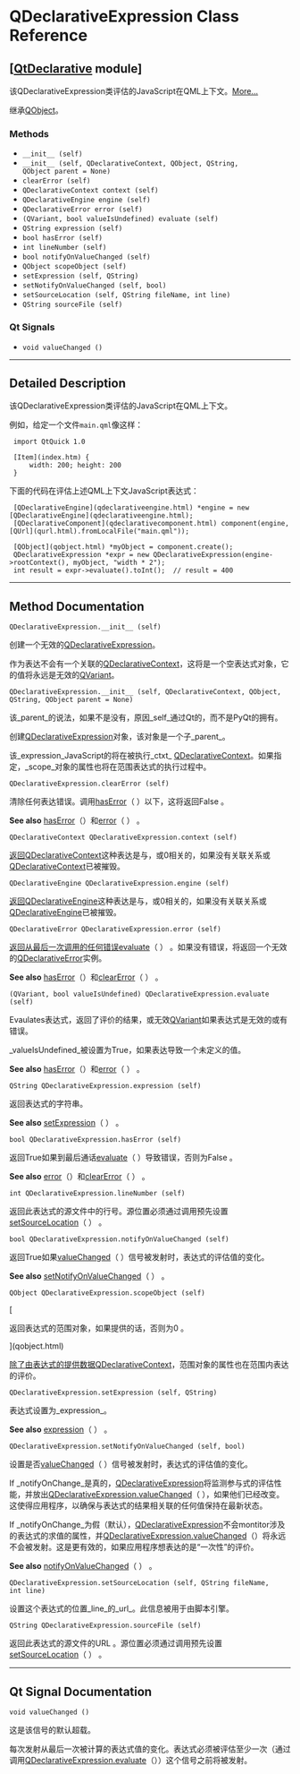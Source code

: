 # QDeclarativeExpression Class Reference

## [[QtDeclarative](index.htm) module]

该QDeclarativeExpression类评估的JavaScript在QML上下文。[More...](#details)

继承[QObject](qobject.html)。

### Methods

*   `__init__ (self)`
*   `__init__ (self, QDeclarativeContext, QObject, QString, QObject parent = None)`
*   `clearError (self)`
*   `QDeclarativeContext context (self)`
*   `QDeclarativeEngine engine (self)`
*   `QDeclarativeError error (self)`
*   `(QVariant, bool valueIsUndefined) evaluate (self)`
*   `QString expression (self)`
*   `bool hasError (self)`
*   `int lineNumber (self)`
*   `bool notifyOnValueChanged (self)`
*   `QObject scopeObject (self)`
*   `setExpression (self, QString)`
*   `setNotifyOnValueChanged (self, bool)`
*   `setSourceLocation (self, QString fileName, int line)`
*   `QString sourceFile (self)`

### Qt Signals

*   `void valueChanged ()`

* * *

## Detailed Description

该QDeclarativeExpression类评估的JavaScript在QML上下文。

例如，给定一个文件`main.qml`像这样：

```
 import QtQuick 1.0

 [Item](index.htm) {
     width: 200; height: 200
 }

```

下面的代码在评估上述QML上下文JavaScript表达式：

```
 [QDeclarativeEngine](qdeclarativeengine.html) *engine = new [QDeclarativeEngine](qdeclarativeengine.html);
 [QDeclarativeComponent](qdeclarativecomponent.html) component(engine, [QUrl](qurl.html).fromLocalFile("main.qml"));

 [QObject](qobject.html) *myObject = component.create();
 QDeclarativeExpression *expr = new QDeclarativeExpression(engine->rootContext(), myObject, "width * 2");
 int result = expr->evaluate().toInt();  // result = 400

```

* * *

## Method Documentation

```
QDeclarativeExpression.__init__ (self)
```

创建一个无效的[QDeclarativeExpression](qdeclarativeexpression.html)。

作为表达不会有一个关联的[QDeclarativeContext](qdeclarativecontext.html)，这将是一个空表达式对象，它的值将永远是无效的[QVariant](qvariant.html)。

```
QDeclarativeExpression.__init__ (self, QDeclarativeContext, QObject, QString, QObject parent = None)
```

该_parent_的说法，如果不是没有，原因_self_通过Qt的，而不是PyQt的拥有。

创建[QDeclarativeExpression](qdeclarativeexpression.html)对象，该对象是一个子_parent_。

该_expression_JavaScript的将在被执行_ctxt_ [QDeclarativeContext](qdeclarativecontext.html)。如果指定，_scope_对象的属性也将在范围表达式的执行过程中。

```
QDeclarativeExpression.clearError (self)
```

清除任何表达错误。调用[hasError](qdeclarativeexpression.html#hasError)（ ）以下，这将返回False 。

**See also** [hasError](qdeclarativeexpression.html#hasError)（）和[error](qdeclarativeexpression.html#error)（ ） 。

```
QDeclarativeContext QDeclarativeExpression.context (self)
```

[](qdeclarativecontext.html)

[返回](qdeclarativecontext.html)[QDeclarativeContext](qdeclarativecontext.html)这种表达是与，或0相关的，如果没有关联关系或[QDeclarativeContext](qdeclarativecontext.html)已被摧毁。

```
QDeclarativeEngine QDeclarativeExpression.engine (self)
```

[](qdeclarativeengine.html)

[返回](qdeclarativeengine.html)[QDeclarativeEngine](qdeclarativeengine.html)这种表达是与，或0相关的，如果没有关联关系或[QDeclarativeEngine](qdeclarativeengine.html)已被摧毁。

```
QDeclarativeError QDeclarativeExpression.error (self)
```

[](qdeclarativeerror.html)

[返回从最后一次调用的任何错误](qdeclarativeerror.html)[evaluate](qdeclarativeexpression.html#evaluate)（ ） 。如果没有错误，将返回一个无效的[QDeclarativeError](qdeclarativeerror.html)实例。

**See also** [hasError](qdeclarativeexpression.html#hasError)（）和[clearError](qdeclarativeexpression.html#clearError)（ ） 。

```
(QVariant, bool valueIsUndefined) QDeclarativeExpression.evaluate (self)
```

Evaulates表达式，返回了评价的结果，或无效[QVariant](qvariant.html)如果表达式是无效的或有错误。

_valueIsUndefined_被设置为True，如果表达导致一个未定义的值。

**See also** [hasError](qdeclarativeexpression.html#hasError)（）和[error](qdeclarativeexpression.html#error)（ ） 。

```
QString QDeclarativeExpression.expression (self)
```

返回表达式的字符串。

**See also** [setExpression](qdeclarativeexpression.html#setExpression)（ ） 。

```
bool QDeclarativeExpression.hasError (self)
```

返回True如果到最后通话[evaluate](qdeclarativeexpression.html#evaluate)（ ）导致错误，否则为False 。

**See also** [error](qdeclarativeexpression.html#error)（）和[clearError](qdeclarativeexpression.html#clearError)（ ） 。

```
int QDeclarativeExpression.lineNumber (self)
```

返回此表达式的源文件中的行号。源位置必须通过调用预先设置[setSourceLocation](qdeclarativeexpression.html#setSourceLocation)（ ） 。

```
bool QDeclarativeExpression.notifyOnValueChanged (self)
```

返回True如果[valueChanged](qdeclarativeexpression.html#valueChanged)（ ）信号被发射时，表达式的评估值的变化。

**See also** [setNotifyOnValueChanged](qdeclarativeexpression.html#setNotifyOnValueChanged)（ ） 。

```
QObject QDeclarativeExpression.scopeObject (self)
```

[

返回表达式的范围对象，如果提供的话，否则为0 。

](qobject.html)

[除了由表达式的提供数据](qobject.html)[QDeclarativeContext](qdeclarativecontext.html)，范围对象的属性也在范围内表达的评价。

```
QDeclarativeExpression.setExpression (self, QString)
```

表达式设置为_expression_。

**See also** [expression](qdeclarativeexpression.html#expression)（ ） 。

```
QDeclarativeExpression.setNotifyOnValueChanged (self, bool)
```

设置是否[valueChanged](qdeclarativeexpression.html#valueChanged)（ ）信号被发射时，表达式的评估值的变化。

If _notifyOnChange_是真的，[QDeclarativeExpression](qdeclarativeexpression.html)将监测参与式的评估性能，并放出[QDeclarativeExpression.valueChanged](qdeclarativeexpression.html#valueChanged)（ ），如果他们已经改变。这使得应用程序，以确保与表达式的结果相关联的任何值保持在最新状态。

If _notifyOnChange_为假（默认），[QDeclarativeExpression](qdeclarativeexpression.html)不会montitor涉及的表达式的求值的属性，并[QDeclarativeExpression.valueChanged](qdeclarativeexpression.html#valueChanged)（）将永远不会被发射。这是更有效的，如果应用程序想表达的是“一次性”的评价。

**See also** [notifyOnValueChanged](qdeclarativeexpression.html#notifyOnValueChanged)（ ） 。

```
QDeclarativeExpression.setSourceLocation (self, QString fileName, int line)
```

设置这个表达式的位置_line_的_url_。此信息被用于由脚本引擎。

```
QString QDeclarativeExpression.sourceFile (self)
```

返回此表达式的源文件的URL 。源位置必须通过调用预先设置[setSourceLocation](qdeclarativeexpression.html#setSourceLocation)（ ） 。

* * *

## Qt Signal Documentation

```
void valueChanged ()
```

这是该信号的默认超载。

每次发射从最后一次被计算的表达式值的变化。表达式必须被评估至少一次（通过调用[QDeclarativeExpression.evaluate](qdeclarativeexpression.html#evaluate)（））这个信号之前将被发射。